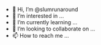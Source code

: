 - 👋 Hi, I’m @slumrunaround
- 👀 I’m interested in ...
- 🌱 I’m currently learning ...
- 💞️ I’m looking to collaborate on ...
- 📫 How to reach me ...

<!---
slumrunaround/slumrunaround is a ✨ special ✨ repository because its `README.md` (this file) appears on your GitHub profile.
You can click the Preview link to take a look at your changes.
--->
